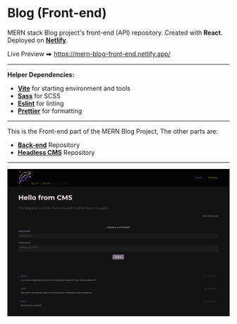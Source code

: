 # Blog (Front-end)

MERN stack Blog project's front-end (API) repository. Created with **React**. Deployed on [**Netlify**](https://netlify.app/).

Live Preview ⮕ https://mern-blog-front-end.netlify.app/

---

**Helper Dependencies:**

-   [**Vite**](https://vitejs.dev/) for starting environment and tools
-   [**Sass**](https://sass-lang.com/) for SCSS
-   [**Eslint**](https://eslint.org/) for linting
-   [**Prettier**](https://prettier.io/) for formatting

---

This is the Front-end part of the MERN Blog Project, The other parts are:

-   [**Back-end**](https://github.com/fatiharapoglu/blog-backend) Repository
-   [**Headless CMS**](https://github.com/fatiharapoglu/blog-cms) Repository

---

![ss](./src/assets/readme.png)
